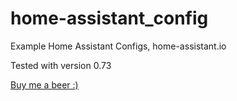 # home-assistant_config
Example Home Assistant Configs, home-assistant.io


Tested with version 0.73

[Buy me a beer :)](http://paypal.me/dahoiv)
